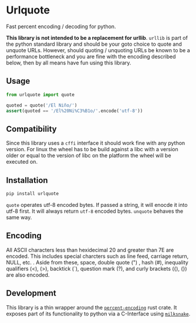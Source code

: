 Urlquote
========

Fast percent encoding / decoding for python.

**This library is not intended to be a replacement for urllib**. `urllib` is part of the python
standard library and should be your goto choice to quote and unquote URLs. However, should quoting
/ unquoting URLs be known to be a performance bottleneck and you are fine with the encoding
described below, then by all means have fun using this library.

Usage
-----

```python
from urlquote import quote

quoted = quote('/El Niño/')
assert(quoted == '/El%20Ni%C3%B1o/'.encode('utf-8'))
```

Compatibility
-------------

Since this library uses a `cffi` interface it should work fine with any python version. For linux
the wheel has to be build against a libc with a version older or equal to the version of libc on the
platform the wheel will be executed on.

Installation
------------

```bash
pip install urlquote
```

`quote` operates utf-8 encoded bytes. If passed a string, it will enocde it into utf-8 first. It
will always return `utf-8` encoded bytes. `unquote` behaves the same way.

Encoding
--------

All ASCII characters less than hexidecimal 20 and greater than 7E are encoded. This includes special
charcters such as line feed, carriage return, NULL, etc. . Aside from these, space, double quote (")
, hash (#), inequality qualifiers (<), (>), backtick (`), question mark (?), and curly brackets ({),
(}) are also encoded.

Development
-----------

This library is a thin wrapper around the
[`percent-encoding`](https://crates.io/crates/percent-encoding) rust crate. It exposes part of its
functionality to python via a C-Interface using
[`milksnake`](https://github.com/getsentry/milksnake).